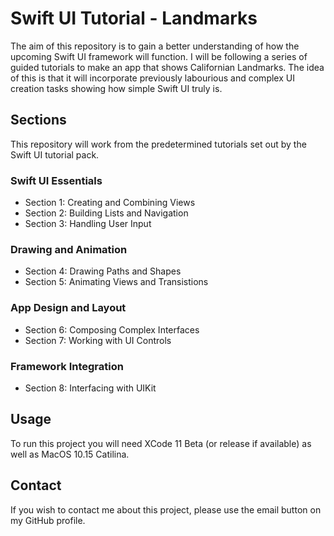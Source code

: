 # Swift UI Tutorial - Landmarks
The aim of this repository is to gain a better understanding of how the upcoming Swift UI framework will function.
I will be following a series of guided tutorials to make an app that shows Californian Landmarks. The idea of this is that it will incorporate previously labourious and complex UI creation tasks showing how simple Swift UI truly is.

## Sections
This repository will work from the predetermined tutorials set out by the Swift UI tutorial pack.

### Swift UI Essentials
* Section 1: Creating and Combining Views
* Section 2: Building Lists and Navigation
* Section 3: Handling User Input

### Drawing and Animation
* Section 4: Drawing Paths and Shapes
* Section 5: Animating Views and Transistions

### App Design and Layout 
* Section 6: Composing Complex Interfaces
* Section 7: Working with UI Controls

### Framework Integration
* Section 8: Interfacing with UIKit

## Usage
To run this project you will need XCode 11 Beta (or release if available) as well as MacOS 10.15 Catilina.

## Contact
If you wish to contact me about this project, please use the email button on my GitHub profile.

